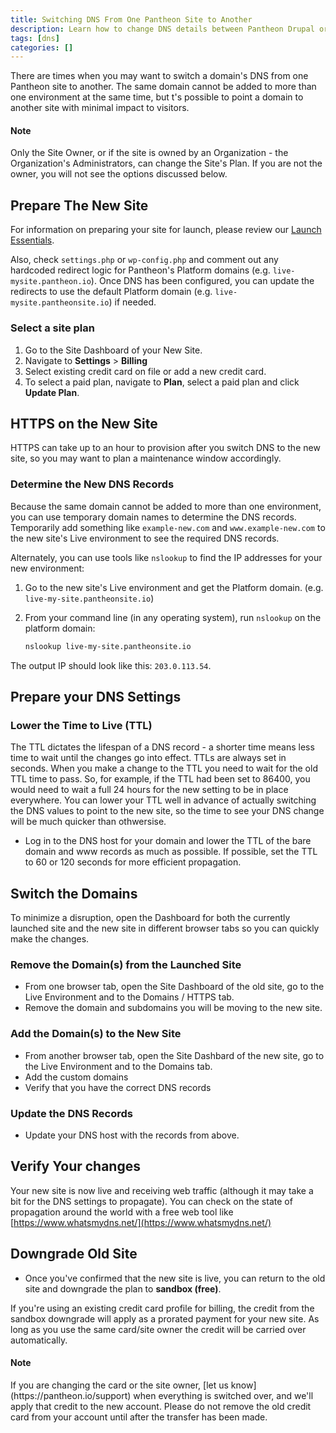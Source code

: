 ```yaml
---
title: Switching DNS From One Pantheon Site to Another
description: Learn how to change DNS details between Pantheon Drupal or WordPress sites.
tags: [dns]
categories: []
---
```

There are times when you may want to switch a domain's DNS from one Pantheon site to another. The same domain cannot be added to more than one environment at the same time, but t's possible to point a domain to another site with minimal impact to visitors.

<div class="alert alert-info" role="alert">
<h4 class="info">Note</h4>
<p>Only the Site Owner, or if the site is owned by an Organization - the Organization's Administrators, can change the Site's Plan. If you are not the owner, you will not see the options discussed below.</p>
</div>


## Prepare The New Site

For information on preparing your site for launch, please review our [Launch Essentials](/docs/guides/launch/).

Also, check `settings.php` or `wp-config.php` and comment out any hardcoded redirect logic for Pantheon's Platform domains (e.g.  `live-mysite.pantheon.io`). Once DNS has been configured, you can update the redirects to use the default Platform domain (e.g. `live-mysite.pantheonsite.io`) if needed.

### Select a site plan

1.  Go to the Site Dashboard of your New Site.
2.  Navigate to **Settings** > **Billing**
3.  Select existing credit card on file or add a new credit card.
4.  To select a paid plan, navigate to **Plan**, select a paid plan and click **Update Plan**.

## HTTPS on the New Site
HTTPS can take up to an hour to provision after you switch DNS to the new site, so you may want to plan a maintenance window accordingly.

### Determine the New DNS Records
Because the same domain cannot be added to more than one environment, you can use temporary domain names to determine the DNS records. Temporarily add something like `example-new.com` and `www.example-new.com` to the new site's Live environment to see the required DNS records.

Alternately, you can use tools like `nslookup` to find the IP addresses for your new environment:

1. Go to the new site's Live environment and get the Platform domain. (e.g. `live-my-site.pantheonsite.io`)

2. From your command line (in any operating system), run `nslookup` on the platform domain:

   ``` bash
   nslookup live-my-site.pantheonsite.io
   ```

  The output IP should look like this: `203.0.113.54`.


## Prepare your DNS Settings
### Lower the Time to Live (TTL)
The TTL dictates the lifespan of a DNS record - a shorter time means less time to wait until the changes go into effect. TTLs are always set in seconds. When you make a change to the TTL you need to wait for the old TTL time to pass. So, for example, if the TTL had been set to 86400, you would need to wait a full 24 hours for the new setting to be in place everywhere. You can lower your TTL well in advance of actually switching the DNS values to point to the new site, so the time to see your DNS change will be much quicker than othwersise.

* Log in to the DNS host for your domain and lower the TTL of the bare domain and www records as much as possible. If possible, set the TTL to 60 or 120 seconds for more efficient propagation.

## Switch the Domains

To minimize a disruption, open the Dashboard for both the currently launched site and the new site in different browser tabs so you can quickly make the changes.

### Remove the Domain(s) from the Launched Site
* From one browser tab, open the Site Dashboard of the old site, go to the Live Environment and to the Domains / HTTPS tab.
* Remove the domain and subdomains you will be moving to the new site.

### Add the Domain(s) to the New Site
* From another browser tab, open the Site Dashbard of the new site, go to the Live Environment and to the Domains tab.
* Add the custom domains
* Verify that you have the correct DNS records

### Update the DNS Records
* Update your DNS host with the records from above.


## Verify Your changes

Your new site is now live and receiving web traffic (although it may take a bit for the DNS settings to propagate). You can check on the state of propagation around the world with a free web tool like [https://www.whatsmydns.net/](https://www.whatsmydns.net/)

## Downgrade Old Site

- Once you've confirmed that the new site is live, you can return to the old site and downgrade the plan to **sandbox (free)**.

If you're using an existing credit card profile for billing, the credit from the sandbox downgrade will apply as a prorated payment for your new site. As long as you use the same card/site owner the credit will be carried over automatically.

<div class="alert alert-info" role="alert">
<h4 class="info">Note</h4>
<p markdown="1">If you are changing the card or the site owner, [let us know](https://pantheon.io/support) when everything is switched over, and we'll apply that credit to the new account.
Please do not remove the old credit card from your account until after the transfer has been made.</p>
</div>

